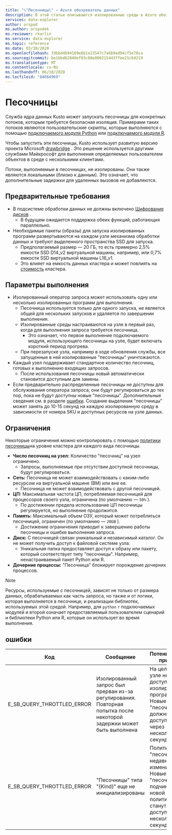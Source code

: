 ```yaml
---
title: "\"Песочницы\" — Azure обозреватель данных"
description: В этой статье описываются изолированные среды в Azure обозреватель данных.
services: data-explorer
author: orspod
ms.author: orspodek
ms.reviewer: rkarlin
ms.service: data-explorer
ms.topic: reference
ms.date: 03/30/2020
ms.openlocfilehash: 7dbbd4b94169e6b1e23547c7a6b9ed94cf5e70ca
ms.sourcegitcommit: be1bbd62040ef83c08e800215443ffee21cb4219
ms.translationtype: MT
ms.contentlocale: ru-RU
ms.lasthandoff: 06/10/2020
ms.locfileid: "84664969"
---
```

# <a name="sandboxes"></a>Песочницы

Служба ядра данных Kusto может запускать песочницы для конкретных потоков, которым требуется безопасная изоляция.
Примерами таких потоков являются пользовательские скрипты, которые выполняются с помощью [подключаемого модуля Python](../query/pythonplugin.md) или [подключаемого модуля R](../query/rplugin.md).

Чтобы запустить эти песочницы, Kusto использует развитую версию проекта Microsoft [drawbridge](https://www.microsoft.com/research/project/drawbridge/) . Это решение используется другими службами Майкрософт для выполнения определяемых пользователем объектов в среде с несколькими клиентами.

Потоки, выполняемые в песочницах, не изолированы. Они также являются локальными (близко к данным). Это означает, что дополнительные задержки для удаленных вызовов не добавляются.

## <a name="prerequisites"></a>Предварительные требования

* В подсистеме обработки данных не должны включено [Шифрование дисков](../../security.md#data-encryption) .
  * В будущем ожидается поддержка обеих функций, работающих параллельно.
* Необходимые пакеты (образы) для запуска изолированных программ развертываются на каждом узле механизма обработки данных и требуют выделенного пространства SSD для запуска.
  * Предполагаемый размер — 20 ГБ, то есть примерно 2,5% емкости SSD D14_v2 виртуальной машины, например, или 0,7% емкости SSD виртуальной машины L16_v1.
  * Это влияет на емкость данных кластера и может повлиять на [стоимость](https://azure.microsoft.com/pricing/details/data-explorer) кластера.

## <a name="runtime"></a>Параметры выполнения

* Изолированный оператор запроса может использовать одну или несколько изолированных программ для выполнения.
  * Песочница используется только для одного запуска, не является общей для нескольких запусков и удаляется по завершении выполнения.
  * Изолированные среды настраиваются на узле в первый раз, когда для выполнения запроса требуется песочница.
    * Это означает, что первое выполнение подключаемого модуля, использующего песочницы на узле, будет включать короткий период прогрева.
  * При перезапуске узла, например в ходе обновления службы, все запущенные в ней изолированные "песочницы" уничтожаются.
* Каждый узел поддерживает стандартное количество песочниц, готовых к выполнению входящих запросов.
  * После использования песочницы новый автоматически становится доступным для замены.
* Если предварительно распределенные песочницы не доступны для обслуживания оператора запроса, они будут регулироваться до тех пор, пока не будут доступны новые "песочницы". Дополнительные сведения см. в разделе [ошибки](#errors). Создание выделения "песочницы" может занять до 10-15 секунд на каждую изолированную среду в зависимости от номера SKU и доступных ресурсов на узле данных.

## <a name="limitations"></a>Ограничения

Некоторые ограничения можно контролировать с помощью [политики песочницы](../management/sandboxpolicy.md)на уровне кластера для каждого вида песочницы.

* **Число песочниц на узел:** Количество "песочниц" на узел ограничено.
  * Запросы, выполняемые при отсутствии доступной песочницы, будут регулироваться.
* **Сеть:** Песочница не может взаимодействовать с каким-либо ресурсом на виртуальной машине (ВМ) или вне ее.
  * Песочница не может взаимодействовать с другой песочницей.
* **ЦП:** Максимальная частота ЦП, потребляемая песочницей для процессоров своего узла, ограничена (по умолчанию — `50%` ).
  * По достижении предела использование ЦП песочницы регулируется, но выполнение продолжится.
* **Память:** Максимальный объем ОЗУ, который может потребляться песочницей, ограничен (по умолчанию — `20GB` ).
  * Достижение ограничения приводит к завершению работы песочницы и ошибке выполнения запроса.
* **Диск:** С песочницей связан уникальный и независимый каталог. Он не может получить доступ к файловой системе узла.
  * Уникальная папка предоставляет доступ к образу или пакету, который соответствует типу "песочницы". Например, ненастраиваемый пакет Python или R.
* **Дочерние процессы:** "Песочница" блокирует порождение дочерних процессов.

> [!NOTE]
> Ресурсы, используемые с песочницей, зависят не только от размера данных, обрабатываемых как часть запроса, но также и от логики, которая выполняется в песочнице, и реализации библиотек, используемых этой средой.
> Например, для `python` `r` подключаемых модулей и второй означает предоставляемый пользователем сценарий и библиотеки Python или R, которые он использует во время выполнения.

## <a name="errors"></a>ошибки

|Код                      |Сообщение                                                                                        |Потенциальная причина                                                                                                    |
|--------------------------|-----------------------------------------------------------------------------------------------|--------------------------------------------------------------------------------------------------------------------|
|E_SB_QUERY_THROTTLED_ERROR|Изолированный запрос был прерван из-за регулирования. Повторная попытка после некоторой задержки может быть выполнена   |На целевом узле нет доступных изолированных программ. Новые "песочницы" должны стать доступными через несколько секунд     |
|E_SB_QUERY_THROTTLED_ERROR|"Песочницы" типа "{Kind}" еще не инициализированы                       |Политика "песочницы" недавно изменилась. Новые "песочницы", подчиняются новой политике, станут доступны через несколько секунд.           |

